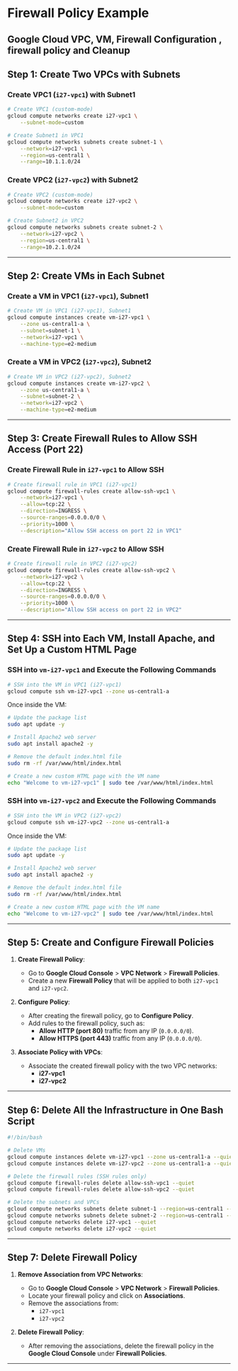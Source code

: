 
# Firewall Policy Example
## Google Cloud VPC, VM, Firewall Configuration , firewall policy and Cleanup

## Step 1: Create Two VPCs with Subnets

### Create VPC1 (`i27-vpc1`) with Subnet1

```bash
# Create VPC1 (custom-mode)
gcloud compute networks create i27-vpc1 \
    --subnet-mode=custom

# Create Subnet1 in VPC1
gcloud compute networks subnets create subnet-1 \
    --network=i27-vpc1 \
    --region=us-central1 \
    --range=10.1.1.0/24
```

### Create VPC2 (`i27-vpc2`) with Subnet2

```bash
# Create VPC2 (custom-mode)
gcloud compute networks create i27-vpc2 \
    --subnet-mode=custom

# Create Subnet2 in VPC2
gcloud compute networks subnets create subnet-2 \
    --network=i27-vpc2 \
    --region=us-central1 \
    --range=10.2.1.0/24
```

---

## Step 2: Create VMs in Each Subnet

### Create a VM in VPC1 (`i27-vpc1`), Subnet1

```bash
# Create VM in VPC1 (i27-vpc1), Subnet1
gcloud compute instances create vm-i27-vpc1 \
    --zone us-central1-a \
    --subnet=subnet-1 \
    --network=i27-vpc1 \
    --machine-type=e2-medium
```

### Create a VM in VPC2 (`i27-vpc2`), Subnet2

```bash
# Create VM in VPC2 (i27-vpc2), Subnet2
gcloud compute instances create vm-i27-vpc2 \
    --zone us-central1-a \
    --subnet=subnet-2 \
    --network=i27-vpc2 \
    --machine-type=e2-medium
```

---

## Step 3: Create Firewall Rules to Allow SSH Access (Port 22)

### Create Firewall Rule in `i27-vpc1` to Allow SSH

```bash
# Create firewall rule in VPC1 (i27-vpc1)
gcloud compute firewall-rules create allow-ssh-vpc1 \
    --network=i27-vpc1 \
    --allow=tcp:22 \
    --direction=INGRESS \
    --source-ranges=0.0.0.0/0 \
    --priority=1000 \
    --description="Allow SSH access on port 22 in VPC1"
```

### Create Firewall Rule in `i27-vpc2` to Allow SSH

```bash
# Create firewall rule in VPC2 (i27-vpc2)
gcloud compute firewall-rules create allow-ssh-vpc2 \
    --network=i27-vpc2 \
    --allow=tcp:22 \
    --direction=INGRESS \
    --source-ranges=0.0.0.0/0 \
    --priority=1000 \
    --description="Allow SSH access on port 22 in VPC2"
```

---

## Step 4: SSH into Each VM, Install Apache, and Set Up a Custom HTML Page

### SSH into `vm-i27-vpc1` and Execute the Following Commands

```bash
# SSH into the VM in VPC1 (i27-vpc1)
gcloud compute ssh vm-i27-vpc1 --zone us-central1-a
```

Once inside the VM:

```bash
# Update the package list
sudo apt update -y

# Install Apache2 web server
sudo apt install apache2 -y

# Remove the default index.html file
sudo rm -rf /var/www/html/index.html

# Create a new custom HTML page with the VM name
echo "Welcome to vm-i27-vpc1" | sudo tee /var/www/html/index.html
```

### SSH into `vm-i27-vpc2` and Execute the Following Commands

```bash
# SSH into the VM in VPC2 (i27-vpc2)
gcloud compute ssh vm-i27-vpc2 --zone us-central1-a
```

Once inside the VM:

```bash
# Update the package list
sudo apt update -y

# Install Apache2 web server
sudo apt install apache2 -y

# Remove the default index.html file
sudo rm -rf /var/www/html/index.html

# Create a new custom HTML page with the VM name
echo "Welcome to vm-i27-vpc2" | sudo tee /var/www/html/index.html
```

---

## Step 5: Create and Configure Firewall Policies

1. **Create Firewall Policy**:
   - Go to **Google Cloud Console** > **VPC Network** > **Firewall Policies**.
   - Create a new **Firewall Policy** that will be applied to both `i27-vpc1` and `i27-vpc2`.

2. **Configure Policy**:
   - After creating the firewall policy, go to **Configure Policy**.
   - Add rules to the firewall policy, such as:
     - **Allow HTTP (port 80)** traffic from any IP (`0.0.0.0/0`).
     - **Allow HTTPS (port 443)** traffic from any IP (`0.0.0.0/0`).

3. **Associate Policy with VPCs**:
   - Associate the created firewall policy with the two VPC networks:
     - **i27-vpc1**
     - **i27-vpc2**

---

## Step 6: Delete All the Infrastructure in One Bash Script

```bash
#!/bin/bash

# Delete VMs
gcloud compute instances delete vm-i27-vpc1 --zone us-central1-a --quiet
gcloud compute instances delete vm-i27-vpc2 --zone us-central1-a --quiet

# Delete the firewall rules (SSH rules only)
gcloud compute firewall-rules delete allow-ssh-vpc1 --quiet
gcloud compute firewall-rules delete allow-ssh-vpc2 --quiet

# Delete the subnets and VPCs
gcloud compute networks subnets delete subnet-1 --region=us-central1 --quiet
gcloud compute networks subnets delete subnet-2 --region=us-central1 --quiet
gcloud compute networks delete i27-vpc1 --quiet
gcloud compute networks delete i27-vpc2 --quiet
```

---

## Step 7: Delete Firewall Policy

1. **Remove Association from VPC Networks**:
   - Go to **Google Cloud Console** > **VPC Network** > **Firewall Policies**.
   - Locate your firewall policy and click on **Associations**.
   - Remove the associations from:
     - `i27-vpc1`
     - `i27-vpc2`

2. **Delete Firewall Policy**:
   - After removing the associations, delete the firewall policy in the **Google Cloud Console** under **Firewall Policies**.

---
